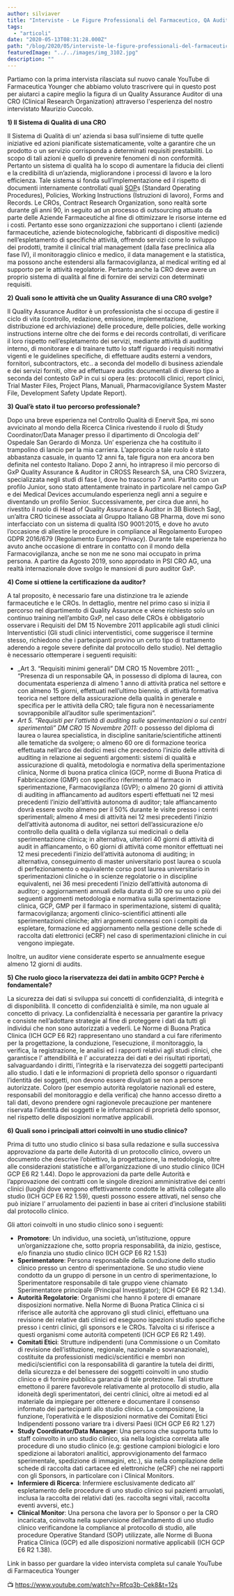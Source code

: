 ```yaml
---
author: silviaver
title: "Interviste - Le Figure Professionali del Farmaceutico, QA Auditor CRO"
tags:
  - "articoli"
date: "2020-05-13T08:31:28.000Z"
path: "/blog/2020/05/interviste-le-figure-professionali-del-farmaceutico-qa-auditor-cro/"
featuredImage: "../../images/img_3102.jpg"
description: ""
---
```


Partiamo con la prima intervista rilasciata sul nuovo canale YouTube di Farmaceutica Younger che abbiamo voluto trascrivere qui in questo post per aiutarci a capire meglio la figura di un Quality Assurance Auditor di una CRO (Clinical Research Organization) attraverso l'esperienza del nostro intervistato Maurizio Cuocolo.

**1) Il Sistema di Qualità di una CRO**

Il Sistema di Qualità di un’ azienda si basa sull’insieme di tutte quelle iniziative ed azioni pianificate sistematicamente, volte a garantire che un prodotto o un servizio corrisponda a determinati requisiti prestabiliti. Lo scopo di tali azioni è quello di prevenire fenomeni di non conformità. Pertanto un sistema di qualità ha lo scopo di aumentare la fiducia dei clienti e la credibilità di un’azienda, migliorandone i processi di lavoro e la loro efficienza. Tale sistema si fonda sull’implementazione ed il rispetto di documenti internamente controllati quali [SOP](https://www.farmaceuticayounger.science/pharmacronimi/sop--standard-operating-procedure/)s (Standard Operating Procedures), Policies, Working Instructions (Istruzioni di lavoro), Forms and Records.
Le CROs, Contract Research Organization, sono realtà sorte durante gli anni 90, in seguito ad un processo di outsourcing attuato da parte delle Aziende Farmaceutiche al fine di ottimizzare le risorse interne ed i costi. Pertanto esse sono organizzazioni che supportano i clienti (aziende farmaceutiche, aziende biotecnologiche, fabbricanti di dispositive medici) nell’espletamento di specifichè attività, offrendo servizi come lo sviluppo dei prodotti, tramite il clinical trial management (dalla fase preclinica alla fase IV), il monitoraggio clinico e medico, il data management e la statistica, ma possono anche estendersi alla farmacovigilanza, al medical writing ed al supporto per le attività regolatorie. Pertanto anche la CRO deve avere un proprio sistema di qualità al fine di fornire dei servizi con determinati requisiti.

**2) Quali sono le attività che un Quality Assurance di una CRO svolge?**

Il Quality Assurance Auditor è un professionista che si occupa di gestire il ciclo di vita (controllo, redazione, emissione, implementazione, distribuzione ed archiviazione) delle procedure, delle policies, delle working instructions interne oltre che dei forms e dei records controllati, di verificare il loro rispetto nell’espletamento dei servizi, mediante attività di auditing interno, di monitorare e di trainare tutto lo staff riguardo i requisiti normativi vigenti e le guidelines specifiche, di effettuare audits esterni a vendors, fornitori, subcontractors, etc.. a seconda del modello di business aziendale e dei servizi forniti, oltre ad effettuare audits documentali di diverso tipo a seconda del contesto GxP in cui si opera (es: protocolli clinici, report clinici, Trial Master Files, Project Plans, Manuali, Pharmacovigilance System Master File, Development Safety Update Report).

**3) Qual’è stato il tuo percorso professionale?**

Dopo una breve esperienza nel Controllo Qualità di Enervit Spa, mi sono avvicinato al mondo della Ricerca Clinica rivestendo il ruolo di Study Coordinator/Data Manager presso il dipartimento di Oncologia dell’ Ospedale San Gerardo di Monza. Un’ esperienza che ha costituito il trampolino di lancio per la mia carriera. L’approccio a tale ruolo è stato abbastanza casuale, in quanto 12 anni fa, tale figura non era ancora ben definita nel contesto Italiano. Dopo 2 anni, ho intrapreso il mio percorso di GxP Quality Assurance & Auditor in CROSS Research SA, una CRO Svizzera, specializzata negli studi di fase I, dove ho trascorso 7 anni. Partito con un profilo Junior, sono stato attentamente trainato in particolare nel campo GxP e dei Medical Devices accumulando esperienza negli anni a seguire e diventando un profilo Senior. Successivamente, per circa due anni, ho rivestito il ruolo di Head of Quality Assurance & Auditor in 3B Biotech Sagl, un’altra CRO ticinese associata al Gruppo Italiano GB Pharma, dove mi sono interfacciato con un sistema di qualità ISO 9001:2015, e dove ho avuto l’occasione di allestire le procedure in compliance al Regolamento Europeo GDPR 2016/679 (Regolamento Europeo Privacy). Durante tale esperienza ho avuto anche occasione di entrare in contatto con il mondo della Farmacovigilanza, anche se non me ne sono mai occupato in prima persona. A partire da Agosto 2019, sono approdato in PSI CRO AG, una realtà internazionale dove svolgo le mansioni di puro auditor GxP.

**4) Come si ottiene la certificazione da auditor?**

A tal proposito, è necessario fare una distinzione tra le aziende farmaceutiche e le CROs. In dettaglio, mentre nel primo caso si inizia il percorso nel dipartimento di Quality Assurance e viene richiesto solo un continuo training nell’ambito GxP, nel caso delle CROs è obbligatorio osservare i Requisiti del DM 15 Novembre 2011 applicabile agli studi clinici Interventistici (Gli studi clinici interventistici, come suggerisce il termine stesso, richiedono che i partecipanti provino un certo tipo di trattamento aderendo a regole severe definite dal protocollo dello studio). Nel dettaglio è necessario ottemperare i seguenti requisiti:

- _Art 3. “Requisiti minimi generali” DM CRO 15 Novembre 2011: _
  “Presenza di un responsabile QA, in possesso di diploma di laurea, con documentata esperienza di almeno 1 anno di attività pratica nel settore e con almeno 15 giorni, effettuati nell’ultimo biennio, di attività formativa teorica nel settore della assicurazione della qualità in generale e specifica per le attività della CRO; tale figura non è necessariamente sovrapponibile all’auditor sulle sperimentazioni”.
- _Art 5. “Requisiti per l’attività di auditing sulle sperimentazioni o sui centri sperimentali” DM CRO 15 Novembre 2011:_
  o possesso del diploma di laurea o laurea specialistica, in discipline sanitarie/scientifiche attinenti alle tematiche da svolgere;
  o almeno 60 ore di formazione teorica effettuata nell’arco dei dodici mesi che precedono l’inizio delle attività di auditing in relazione ai seguenti argomenti: sistemi di qualità e assicurazione di qualità, metodologia e normativa della sperimentazione clinica, Norme di buona pratica clinica (GCP, norme di Buona Pratica di Fabbricazione (GMP) con specifico riferimento al farmaco in sperimentazione, Farmacovigilanza (GVP);
  o almeno 20 giorni di attività di auditing in affiancamento ad auditors esperti effettuati nei 12 mesi precedenti l’inizio dell’attività autonoma di auditor; tale affiancamento dovrà essere svolto almeno per il 50% durante le visite presso i centri sperimentali; almeno 4 mesi di attività nei 12 mesi precedenti l’inizio dell’attività autonoma di auditor, nei settori dell’assicurazione e/o controllo della qualità o della vigilanza sui medicinali o della sperimentazione clinica; in alternativa, ulteriori 40 giorni di attività di audit in affiancamento, o 60 giorni di attività come monitor effettuati nei 12 mesi
  precedenti l’inizio dell’attività autonoma di auditing; in alternativa, conseguimento di master universitario post laurea o scuola di perfezionamento o equivalente corso post laurea universitario in sperimentazioni cliniche o in scienze regolatorie o in discipline equivalenti, nei 36 mesi
  precedenti l’inizio dell’attività autonoma di auditor;
  o aggiornamenti annuali della durata di 30 ore su uno o più dei seguenti argomenti metodologia e normativa sulla sperimentazione clinica, GCP, GMP per il farmaco in sperimentazione, sistemi di qualità; farmacovigilanza; argomenti clinico-scientifici attinenti alle sperimentazioni cliniche; altri argomenti connessi con i compiti da espletare, formazione ed aggiornamento nella gestione delle schede di raccolta dati elettronici (eCRF) nel caso di sperimentazioni cliniche in cui vengono impiegate.

Inoltre, un auditor viene considerate esperto se annualmente esegue almeno 12 giorni di audits.

**5) Che ruolo gioco la riservatezza dei dati in ambito GCP? Perchè è fondamentale?**

La sicurezza dei dati si sviluppa sui concetti di confidenzialità, di integrità e di disponibilità. Il concetto di confidenzialità è simile, ma non uguale al concetto di privacy. La confidenzialità è necessaria per garantire la privacy e consiste nell’adottare strategie al fine di proteggere i dati da tutti gli individui che non sono autorizzati a vederli.
Le Norme di Buona Pratica Clinica (ICH GCP E6 R2) rappresentano uno standard a cui fare riferimento per la progettazione, la conduzione, l’esecuzione, il monitoraggio, la verifica, la registrazione, le analisi ed i rapporti relativi agli studi clinici, che garantisce l’ attendibilità e l’ accuratezza dei dati e dei risultati riportati, salvaguardando i diritti, l’integrità e la riservatezza dei soggetti partecipanti allo studio. I dati e le informazioni di proprietà dello sponsor o riguardanti l’identità dei soggetti, non devono essere divulgati se non a persone autorizzate. Coloro (per esempio autorità regolatorie nazionali ed estere, responsabili del monitoraggio e della verifica) che hanno accesso diretto a tali dati, devono prendere ogni ragionevole precauzione per mantenere riservata l’identità dei soggetti e le informazioni di proprietà dello sponsor, nel rispetto delle disposizioni normative applicabili.

**6) Quali sono i principali attori coinvolti in uno studio clinico?**

Prima di tutto uno studio clinico si basa sulla redazione e sulla successiva approvazione da parte delle Autorità di un protocollo clinico, ovvero un documento che descrive l’obiettivo, la progettazione, la metodologia, oltre alle considerazioni statistiche e all’organizzazione di uno studio clinico (ICH GCP E6 R2 1.44). Dopo le approvazioni da parte delle Autorità e l’approvazione dei contratti con le singole direzioni amministrative dei centri clinici (luoghi dove vengono effettivamente condotte le attività collegate allo studio (ICH GCP E6 R2 1.59), questi possono essere attivati, nel senso che può iniziare l’ arruolamento dei pazienti in base ai criteri d’inclusione stabiliti dal protocollo clinico.

Gli attori coinvolti in uno studio clinico sono i seguenti:

- **Promotore**: Un individuo, una società, un’istituzione, oppure un’organizzazione che, sotto propria responsabilità, da inizio, gestisce, e/o finanzia uno studio clinico (ICH GCP E6 R2 1.53)
- **Sperimentatore**: Persona responsabile della conduzione dello studio clinico presso un centro di sperimentazione. Se uno studio viene condotto da un gruppo di persone in un centro di sperimentazione, lo Sperimentatore responsabile di tale gruppo viene chiamato Sperimentatore principale (Principal Investigator); (ICH GCP E6 R2 1.34).
- **Autorità Regolatorie**: Organismi che hanno il potere di emanare disposizioni normative. Nella Norme di Buona Pratica Clinica ci si riferisce alle autorità che approvano gli studi clinici, effettuano una revisione dei relative dati clinici ed eseguono ispezioni studio specifiche presso i centri clinici, gli sponsors e le CROs. Talvolta ci si riferisce a questi organismi come autorità competenti (ICH GCP E6 R2 1.49).
- **Comitati Etici**: Strutture indipendenti (una Commissione o un Comitato di revisione dell’istituzione, regionale, nazionale o sovranazionale), costituite da professionisti medici/scientifici e membri non medici/scientifici con la responsabilità di garantire la tutela dei diritti, della sicurezza e del benessere dei soggetti coinvolti in uno studio clinico e di fornire pubblica garanzia di tale protezione. Tali strutture emettono il parere favorevole relativamente al protocollo di studio, alla idoneità degli sperimentatori, dei centri clinici, oltre ai metodi ed al materiale da impiegare per ottenere e documentare il consenso informato dei partecipanti allo studio clinico. La composizione, la funzione, l’operatività e le disposizioni normative dei Comitati Etici Indipendenti possono variare tra i diversi Paesi (ICH GCP E6 R2 1.27)
- **Study Coordinator/Data Manager**: Una persona che supporta tutto lo staff coinvolto in uno studio clinico, sia nella logistica correlata alle procedure di uno studio clinico (e.g: gestione campioni biologici e loro spedizione ai laboratori analitici, approvvigionamento del farmaco sperimentale, spedizione di immagini, etc.), sia nella compilazione delle schede di raccolta dati cartacee ed elettroniche (eCRF) che nei rapporti con gli Sponsors, in particolare con i Clinical Monitors.
- **Infermiere di Ricerca**: Infermiere esclusivamente dedicato all’ espletamento delle procedure di uno studio clinico sui pazienti arruolati, inclusa la raccolta dei relativi dati (es. raccolta segni vitali, raccolta eventi avversi, etc.)
- **Clinical Monitor**: Una persona che lavora per lo Sponsor o per la CRO incaricata, coinvolta nella supervisione dell’andamento di uno studio clinico verificandone la compliance al protocollo di studio, alle procedure Operative Standard (SOP) utilizzate, alle Norme di Buona Pratica Clinica (GCP) ed alle disposizioni normative applicabili (ICH GCP E6 R2 1.38).

Link in basso per guardare la video intervista completa sul canale YouTube di Farmaceutica Younger

📺 https://www.youtube.com/watch?v=Rfcq3b-Cek8&t=12s

